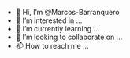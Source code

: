 - 👋 Hi, I’m @Marcos-Barranquero
- 👀 I’m interested in ...
- 🌱 I’m currently learning ...
- 💞️ I’m looking to collaborate on ...
- 📫 How to reach me ...

<!---
Marcos-Barranquero/Marcos-Barranquero is a ✨ special ✨ repository because its `README.md` (this file) appears on your GitHub profile.
You can click the Preview link to take a look at your changes.
--->
